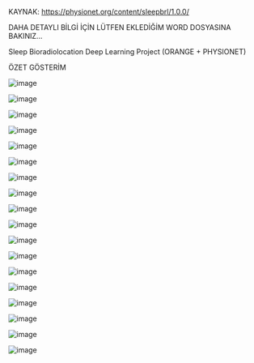 KAYNAK: https://physionet.org/content/sleepbrl/1.0.0/

DAHA DETAYLI BİLGİ İÇİN LÜTFEN EKLEDİĞİM WORD DOSYASINA BAKINIZ...

Sleep Bioradiolocation Deep Learning Project (ORANGE + PHYSIONET)

ÖZET GÖSTERİM

![image](https://github.com/isacolakoglu/Artificial_Neural_Network/assets/85408010/42555197-ee08-4619-88e7-659e4b1d4a97)

![image](https://github.com/isacolakoglu/Artificial_Neural_Network/assets/85408010/53f83be3-b412-4f71-95e2-179293be5b41)

![image](https://github.com/isacolakoglu/Artificial_Neural_Network/assets/85408010/d110019e-ba84-4a83-af0e-addb5564de44)

![image](https://github.com/isacolakoglu/Artificial_Neural_Network/assets/85408010/af450aee-d6d7-4a76-af16-416aca8fd372)

![image](https://github.com/isacolakoglu/Artificial_Neural_Network/assets/85408010/2610524f-7697-4d21-9680-3746dce26393)

![image](https://github.com/isacolakoglu/Artificial_Neural_Network/assets/85408010/1d62160a-5a19-440e-920b-02162ec89e5b)

![image](https://github.com/isacolakoglu/Artificial_Neural_Network/assets/85408010/b7dfcea4-3369-4f55-957b-df1f6bbbeafa)

![image](https://github.com/isacolakoglu/Artificial_Neural_Network/assets/85408010/d4acc879-d484-4058-967d-3c121edaee11)

![image](https://github.com/isacolakoglu/Artificial_Neural_Network/assets/85408010/5b23abc0-f95f-42a6-8693-49a2279ff49f)

![image](https://github.com/isacolakoglu/Artificial_Neural_Network/assets/85408010/3e77fbed-443a-4461-9048-4de4af45f4c7)

![image](https://github.com/isacolakoglu/Artificial_Neural_Network/assets/85408010/a7eccc24-2a43-4236-b864-1cc8edda9b3e)

![image](https://github.com/isacolakoglu/Artificial_Neural_Network/assets/85408010/2622f8d3-5984-4037-9972-3eca469750fd)

![image](https://github.com/isacolakoglu/Artificial_Neural_Network/assets/85408010/7a8d690a-4b33-4471-ad77-41a2330c6086)

![image](https://github.com/isacolakoglu/Artificial_Neural_Network/assets/85408010/9dcd3f19-1efd-4613-a432-d132da7febda)

![image](https://github.com/isacolakoglu/Artificial_Neural_Network/assets/85408010/9f867a56-93cd-443e-92d1-2a504b5df08c)

![image](https://github.com/isacolakoglu/Artificial_Neural_Network/assets/85408010/d3ad5ffe-0940-4b0d-a88e-0dd68f8a0437)

![image](https://github.com/isacolakoglu/Artificial_Neural_Network/assets/85408010/e27f2086-5e78-4cd4-bb2c-cf452c208971)

![image](https://github.com/isacolakoglu/Artificial_Neural_Network/assets/85408010/a96de507-4896-45de-a681-be79304223df)

